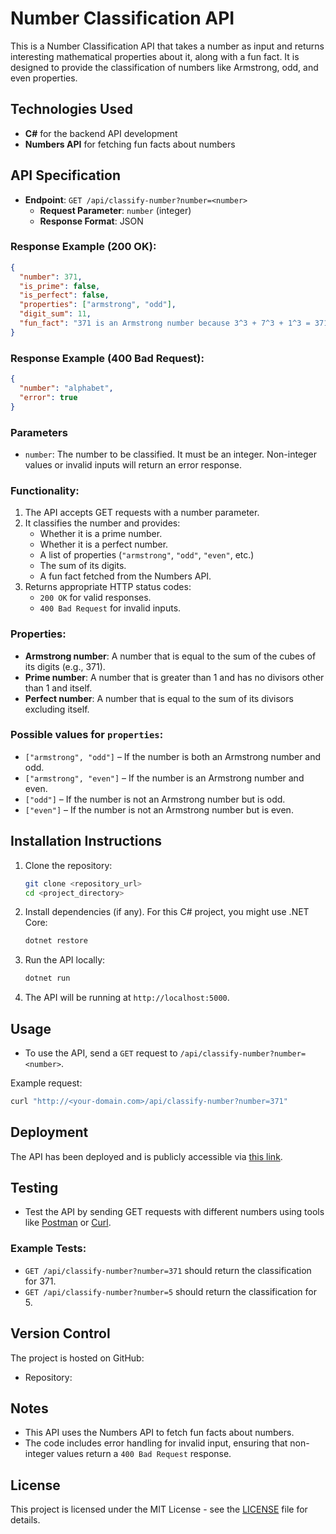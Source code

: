 ﻿
# Number Classification API

This is a Number Classification API that takes a number as input and returns interesting mathematical properties about it, along with a fun fact. It is designed to provide the classification of numbers like Armstrong, odd, and even properties.

## Technologies Used
- **C#** for the backend API development
- **Numbers API** for fetching fun facts about numbers

## API Specification

- **Endpoint**: `GET /api/classify-number?number=<number>`
  - **Request Parameter**: `number` (integer)
  - **Response Format**: JSON

### Response Example (200 OK):
```json
{
  "number": 371,
  "is_prime": false,
  "is_perfect": false,
  "properties": ["armstrong", "odd"],
  "digit_sum": 11,
  "fun_fact": "371 is an Armstrong number because 3^3 + 7^3 + 1^3 = 371"
}
```

### Response Example (400 Bad Request):
```json
{
  "number": "alphabet",
  "error": true
}
```

### Parameters
- `number`: The number to be classified. It must be an integer. Non-integer values or invalid inputs will return an error response.

### Functionality:
1. The API accepts GET requests with a number parameter.
2. It classifies the number and provides:
   - Whether it is a prime number.
   - Whether it is a perfect number.
   - A list of properties (`"armstrong"`, `"odd"`, `"even"`, etc.)
   - The sum of its digits.
   - A fun fact fetched from the Numbers API.
3. Returns appropriate HTTP status codes:
   - `200 OK` for valid responses.
   - `400 Bad Request` for invalid inputs.

### Properties:
- **Armstrong number**: A number that is equal to the sum of the cubes of its digits (e.g., 371).
- **Prime number**: A number that is greater than 1 and has no divisors other than 1 and itself.
- **Perfect number**: A number that is equal to the sum of its divisors excluding itself.

### Possible values for `properties`:
- `["armstrong", "odd"]` – If the number is both an Armstrong number and odd.
- `["armstrong", "even"]` – If the number is an Armstrong number and even.
- `["odd"]` – If the number is not an Armstrong number but is odd.
- `["even"]` – If the number is not an Armstrong number but is even.

## Installation Instructions

1. Clone the repository:
   ```bash
   git clone <repository_url>
   cd <project_directory>
   ```

2. Install dependencies (if any). For this C# project, you might use .NET Core:
   ```bash
   dotnet restore
   ```

3. Run the API locally:
   ```bash
   dotnet run
   ```

4. The API will be running at `http://localhost:5000`.

## Usage

- To use the API, send a `GET` request to `/api/classify-number?number=<number>`.
  
Example request:
```bash
curl "http://<your-domain.com>/api/classify-number?number=371"
```

## Deployment

The API has been deployed and is publicly accessible via [this link](<your-deployment-url>).

## Testing

- Test the API by sending GET requests with different numbers using tools like [Postman](https://www.postman.com) or [Curl](https://curl.se).

### Example Tests:
- `GET /api/classify-number?number=371` should return the classification for 371.
- `GET /api/classify-number?number=5` should return the classification for 5.

## Version Control

The project is hosted on GitHub:
- Repository: [<your-github-repository-link>](<repository_url>)

## Notes

- This API uses the Numbers API to fetch fun facts about numbers.
- The code includes error handling for invalid input, ensuring that non-integer values return a `400 Bad Request` response.

## License

This project is licensed under the MIT License - see the [LICENSE](LICENSE) file for details.
